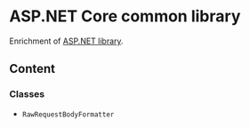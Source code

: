 # ASP.NET Core common library

Enrichment of [ASP.NET library](https://github.com/dotnet/aspnetcore).

## Content

### Classes

* `RawRequestBodyFormatter`

